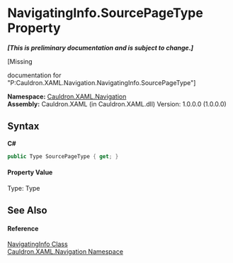 # NavigatingInfo.SourcePageType Property 
 _**\[This is preliminary documentation and is subject to change.\]**_

\[Missing <summary> documentation for "P:Cauldron.XAML.Navigation.NavigatingInfo.SourcePageType"\]

**Namespace:**&nbsp;<a href="N_Cauldron_XAML_Navigation">Cauldron.XAML.Navigation</a><br />**Assembly:**&nbsp;Cauldron.XAML (in Cauldron.XAML.dll) Version: 1.0.0.0 (1.0.0.0)

## Syntax

**C#**<br />
``` C#
public Type SourcePageType { get; }
```


#### Property Value
Type: Type

## See Also


#### Reference
<a href="T_Cauldron_XAML_Navigation_NavigatingInfo">NavigatingInfo Class</a><br /><a href="N_Cauldron_XAML_Navigation">Cauldron.XAML.Navigation Namespace</a><br />